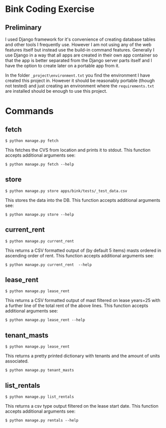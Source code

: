 Bink Coding Exercise
====================

Preliminary
-----------
I used Django framework for it's convenience of creating database tables and
other tools I frequently use.
However I am not using any of the web features itself but instead use the 
build-in command features. Generally I use Django in a way that all apps are
created in their own app container so that the app is better separated from the
Django server parts itself and I have the option to create later on a portable
app from it.

In the folder `_project\environment.txt` you find the environment I have created
this project in. However it should be reasonably portable (though not tested)
and just creating an environment where the `requirements.txt` are installed
should be enough to use this project.

Commands
========
fetch
-----
```console
$ python manage.py fetch
```
This fetches the CVS from location and prints it to stdout. This function
accepts additional arguments see:

```console
$ python manage.py fetch --help
```

store
-----
```console
$ python manage.py store apps/bink/tests/_test_data.csv
```
This stores the data into the DB. This function accepts additional arguments
see:

```console
$ python manage.py store --help
```

current_rent
----------
```console
$ python manage.py current_rent 
```
This returns a CSV formatted output of (by default 5 items) masts ordered in
ascending order of rent.
This function accepts additional arguments see:

```console
$ python manage.py current_rent  --help
```


lease_rent
----------
```console
$ python manage.py lease_rent 
```
This returns a CSV formatted output of mast filtered on lease years=25 with a
further line of the total rent of the above lines.
This function accepts additional arguments see:

```console
$ python manage.py lease_rent --help
```

tenant_masts
----------
```console
$ python manage.py lease_rent 
```
This returns a pretty printed dictionary with tenants and the amount of units
associated.

```console
$ python manage.py tenant_masts
```


list_rentals
------------
```console
$ python manage.py list_rentals 
```
This returns a csv type output filtered on the lease start date.
This function accepts additional arguments see:

```console
$ python manage.py rentals --help
```
